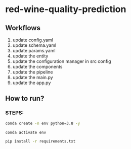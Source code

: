 # red-wine-quality-prediction

## Workflows
1. update config.yaml
2. update schema.yaml
3. update params.yaml
4. update the entity
5. update the configuration manager in src config
6. update the components
7. update the pipeline
8. update the main.py
9. update the app.py

## How to run?
### STEPS:
```bash
conda create -n env python=3.8 -y
```

```bash
conda activate env
```

```bash
pip install -r requirements.txt
```
